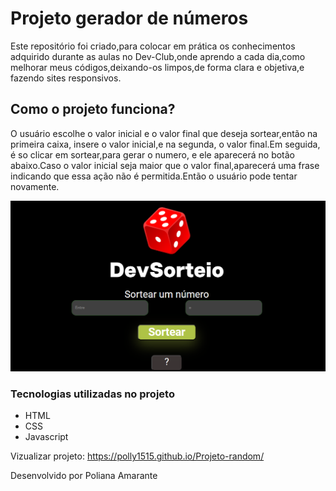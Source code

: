 # Projeto gerador de números

Este repositório foi criado,para colocar em prática os conhecimentos adquirido durante as aulas no Dev-Club,onde aprendo a cada dia,como melhorar meus códigos,deixando-os limpos,de forma clara e objetiva,e fazendo sites responsivos.
 
## Como o projeto funciona?
O usuário escolhe o valor inicial e o valor final que deseja sortear,então na primeira caixa,
insere o valor inicial,e na segunda, o valor final.Em seguida, é so clicar em sortear,para gerar o numero, e ele aparecerá no botão abaixo.Caso o valor inicial seja maior que o valor final,aparecerá uma frase indicando que essa ação não é permitida.Então o usuário pode tentar novamente.

<img src="https://github.com/POLLY1515/Projeto-random/blob/cd472d66cc361f1d559661b2ae53807f8ac164ec/assets/img/sorteador.png">

### Tecnologias utilizadas no projeto

* HTML
* CSS
* Javascript

Vizualizar projeto: https://polly1515.github.io/Projeto-random/ <br>

Desenvolvido por Poliana Amarante
